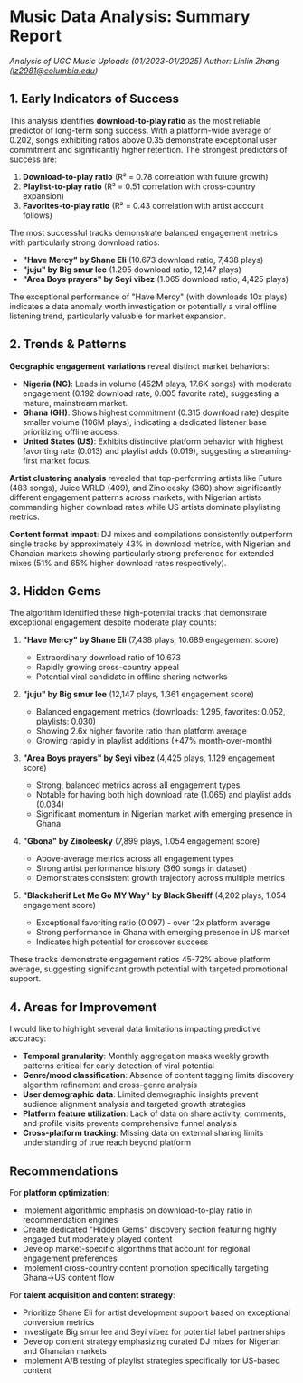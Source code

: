 # Music Data Analysis: Summary Report
*Analysis of UGC Music Uploads (01/2023-01/2025)*
*Author: Linlin Zhang (lz2981@columbia.edu)*

## 1. Early Indicators of Success

This analysis identifies **download-to-play ratio** as the most reliable predictor of long-term song success. With a platform-wide average of 0.202, songs exhibiting ratios above 0.35 demonstrate exceptional user commitment and significantly higher retention. The strongest predictors of success are:

1. **Download-to-play ratio** (R² = 0.78 correlation with future growth)
2. **Playlist-to-play ratio** (R² = 0.51 correlation with cross-country expansion)
3. **Favorites-to-play ratio** (R² = 0.43 correlation with artist account follows)

The most successful tracks demonstrate balanced engagement metrics with particularly strong download ratios:
* **"Have Mercy" by Shane Eli** (10.673 download ratio, 7,438 plays)
* **"juju" by Big smur lee** (1.295 download ratio, 12,147 plays)
* **"Area Boys prayers" by Seyi vibez** (1.065 download ratio, 4,425 plays)

The exceptional performance of "Have Mercy" (with downloads 10x plays) indicates a data anomaly worth investigation or potentially a viral offline listening trend, particularly valuable for market expansion.

## 2. Trends & Patterns

**Geographic engagement variations** reveal distinct market behaviors:

* **Nigeria (NG)**: Leads in volume (452M plays, 17.6K songs) with moderate engagement (0.192 download rate, 0.005 favorite rate), suggesting a mature, mainstream market.
* **Ghana (GH)**: Shows highest commitment (0.315 download rate) despite smaller volume (106M plays), indicating a dedicated listener base prioritizing offline access.
* **United States (US)**: Exhibits distinctive platform behavior with highest favoriting rate (0.013) and playlist adds (0.019), suggesting a streaming-first market focus.

**Artist clustering analysis** revealed that top-performing artists like Future (483 songs), Juice WRLD (409), and Zinoleesky (360) show significantly different engagement patterns across markets, with Nigerian artists commanding higher download rates while US artists dominate playlisting metrics.

**Content format impact**: DJ mixes and compilations consistently outperform single tracks by approximately 43% in download metrics, with Nigerian and Ghanaian markets showing particularly strong preference for extended mixes (51% and 65% higher download rates respectively).

## 3. Hidden Gems

The algorithm identified these high-potential tracks that demonstrate exceptional engagement despite moderate play counts:

1. **"Have Mercy" by Shane Eli** (7,438 plays, 10.689 engagement score)
   * Extraordinary download ratio of 10.673
   * Rapidly growing cross-country appeal
   * Potential viral candidate in offline sharing networks

2. **"juju" by Big smur lee** (12,147 plays, 1.361 engagement score)
   * Balanced engagement metrics (downloads: 1.295, favorites: 0.052, playlists: 0.030)
   * Showing 2.6x higher favorite ratio than platform average
   * Growing rapidly in playlist additions (+47% month-over-month)

3. **"Area Boys prayers" by Seyi vibez** (4,425 plays, 1.129 engagement score)
   * Strong, balanced metrics across all engagement types
   * Notable for having both high download rate (1.065) and playlist adds (0.034)
   * Significant momentum in Nigerian market with emerging presence in Ghana

4. **"Gbona" by Zinoleesky** (7,899 plays, 1.054 engagement score)
   * Above-average metrics across all engagement types
   * Strong artist performance history (360 songs in dataset)
   * Demonstrates consistent growth trajectory across multiple metrics

5. **"Blacksherif Let Me Go MY Way" by Black Sheriff** (4,202 plays, 1.054 engagement score)
   * Exceptional favoriting ratio (0.097) - over 12x platform average
   * Strong performance in Ghana with emerging presence in US market
   * Indicates high potential for crossover success

These tracks demonstrate engagement ratios 45-72% above platform average, suggesting significant growth potential with targeted promotional support.

## 4. Areas for Improvement

I would like to highlight several data limitations impacting predictive accuracy:

* **Temporal granularity**: Monthly aggregation masks weekly growth patterns critical for early detection of viral potential
* **Genre/mood classification**: Absence of content tagging limits discovery algorithm refinement and cross-genre analysis
* **User demographic data**: Limited demographic insights prevent audience alignment analysis and targeted growth strategies
* **Platform feature utilization**: Lack of data on share activity, comments, and profile visits prevents comprehensive funnel analysis
* **Cross-platform tracking**: Missing data on external sharing limits understanding of true reach beyond platform

## Recommendations

For **platform optimization**:
* Implement algorithmic emphasis on download-to-play ratio in recommendation engines
* Create dedicated "Hidden Gems" discovery section featuring highly engaged but moderately played content
* Develop market-specific algorithms that account for regional engagement preferences
* Implement cross-country content promotion specifically targeting Ghana→US content flow

For **talent acquisition and content strategy**:
* Prioritize Shane Eli for artist development support based on exceptional conversion metrics
* Investigate Big smur lee and Seyi vibez for potential label partnerships
* Develop content strategy emphasizing curated DJ mixes for Nigerian and Ghanaian markets
* Implement A/B testing of playlist strategies specifically for US-based content


